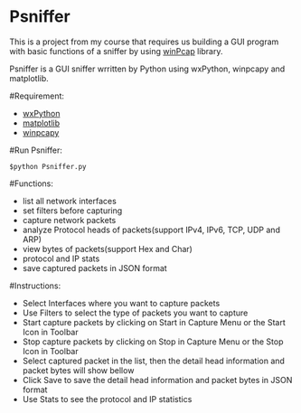 Psniffer
========
This is a project from my course that requires us building a GUI program with basic functions of a sniffer by using [winPcap](www.winpcap.org/) library.

Psniffer is a GUI sniffer wrritten by Python using wxPython, winpcapy and matplotlib.

#Requirement:
* [wxPython]( http://www.wxpython.org/)
* [matplotlib](http://matplotlib.org/)
* [winpcapy](https://code.google.com/p/winpcapy/)

#Run Psniffer:
```
$python Psniffer.py
```

#Functions:

* list all network interfaces
* set filters before capturing 
* capture network packets
* analyze Protocol heads of packets(support IPv4, IPv6, TCP, UDP and ARP)
* view bytes of packets(support Hex and Char)
* protocol and IP stats
* save captured packets in JSON format

#Instructions:

* Select Interfaces where you want to capture packets
* Use Filters to select the type of packets you want to capture
* Start capture packets by clicking on Start in Capture Menu or 
the Start Icon in Toolbar
* Stop capture packets by clicking on Stop in Capture Menu or 
the Stop Icon in Toolbar
* Select captured packet in the list, then the detail head 
information and packet bytes will show bellow
* Click Save to save the detail head information and packet bytes 
in JSON format
* Use Stats to see the protocol and IP statistics

